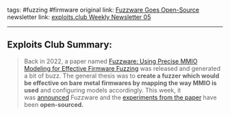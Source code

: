 tags: #fuzzing #firmware
original link:  [Fuzzware Goes Open-Source](https://github.com/fuzzware-fuzzer/fuzzware?ref=blog.exploits.club)
newsletter link: [exploits.club Weekly Newsletter 05](https://blog.exploits.club/exploits-club-weekly-newsletter-05/)

---
## Exploits Club Summary:
> Back in 2022, a paper named [Fuzzware: Using Precise MMIO Modeling for Effective Firmware Fuzzing](https://www.usenix.org/system/files/sec22summer_scharnowski.pdf?ref=blog.exploits.club) was released and generated a bit of buzz. The general thesis was to **create a fuzzer which would be effective on bare metal firmwares by mapping the way MMIO is used** and configuring models accordingly. This week, it was [announced](https://twitter.com/ScepticCtf/status/1483931331490947073?s=20&ref=blog.exploits.club) Fuzzware and the [experiments from the paper](https://github.com/fuzzware-fuzzer/fuzzware-experiments?ref=blog.exploits.club) have been **open-sourced.** 